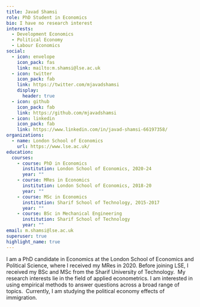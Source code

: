 ```yaml
---
title: Javad Shamsi
role: PhD Student in Economics
bio: I have no research interest
interests:
  - Development Economics
  - Political Economy
  - Labour Economics
social:
  - icon: envelope
    icon_pack: fas
    link: mailto:m.shamsi@lse.ac.uk
  - icon: twitter
    icon_pack: fab
    link: https://twitter.com/mjavadshamsi
    display:
      header: true
  - icon: github
    icon_pack: fab
    link: https://github.com/mjavadshamsi
  - icon: linkedin
    icon_pack: fab
    link: https://www.linkedin.com/in/javad-shamsi-66197358/
organizations:
  - name: London School of Economics
    url: https://www.lse.ac.uk/
education:
  courses:
    - course: PhD in Economics
      institution: London School of Economics, 2020-24
      year: ""
    - course: MRes in Economics
      institution: London School of Economics, 2018-20
      year: ""
    - course: MSc in Economics
      institution: Sharif School of Technology, 2015-2017
      year: ""
    - course: BSc in Mechanical Engineering
      institution: Sharif School of Technology
      year: ""
email: m.shamsi@lse.ac.uk
superuser: true
highlight_name: true
---
```

I am a PhD candidate in Economics at the London School of Economics and Political Science, where I received my MRes in 2020. Before joining LSE, I received my BSc and MSc from the Sharif University of Technology.  My research interests lie in the field of applied econometrics. I am interested in using empirical methods to answer questions across a broad range of topics.  Currently, I am studying the political economy effects of immigration.